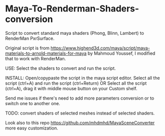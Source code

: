 # Maya-To-Renderman-Shaders-conversion
Script to convert standard maya shaders (Phong, Blinn, Lambert) to RenderMan PxrSurface.

Original script is from https://www.highend3d.com/maya/script/maya-materials-to-arnold-materials-for-maya by Mahmoud Youssef,
I modified that to work with RenderMan.


USE:
Select the shaders to convert and run the script.


INSTALL:
Open/copypaste the script in the maya script editor.
Select all the script (ctrl+A) and run the script (ctrl+Return)
OR
Select all the script (ctrl+A), drag it with middle mouse button on your Custom shelf.



Send me issues if there's need to add more parameters conversion or to switch one to another one.

TODO:
convert shaders of selected meshes instead of selected shaders.


Look also to this repo https://github.com/mhdmhd/MayaSceneConverter more easy customization.
